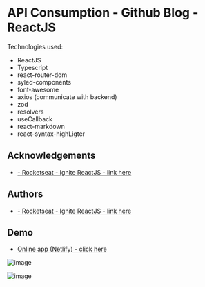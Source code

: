 
# API Consumption - Github Blog - ReactJS    


Technologies used:
- ReactJS
- Typescript 
- react-router-dom
- syled-components
- font-awesome 
- axios (communicate with backend)
- zod
- resolvers
- useCallback
- react-markdown
- react-syntax-highLigter











## Acknowledgements

 - [- Rocketseat - Ignite ReactJS - link here ](https://app.rocketseat.com.br/ignite/react-js)
 



 


## Authors

- [- Rocketseat - Ignite ReactJS - link here ](https://app.rocketseat.com.br/ignite/react-js)
 





## Demo

- [Online app (Netlify) - click here](https://enchanting-melba-ae4632.netlify.app/)

![image](https://user-images.githubusercontent.com/63982700/199119954-d2a4d3eb-170b-44d4-acc5-de40a4d609f2.png)

![image](https://user-images.githubusercontent.com/63982700/199119995-e5a95328-c6fa-4fe1-a1aa-2b8556129624.png)

